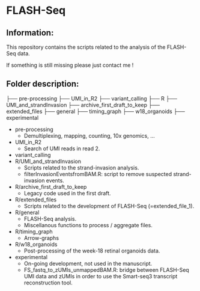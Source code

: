 # FLASH-Seq

## Information:

This repository contains the scripts related to the analysis of the FLASH-Seq data.

If something is still missing please just contact me !

## Folder description:

├── pre-processing
├── UMI_in_R2
├── variant_calling
├── R
	├── UMI_and_strandInvasion
	├── archive_first_draft_to_keep
	├── extended_files
	├── general
	├── timing_graph
	├── w18_organoids
├── experimental


* pre-processing
	* Demultiplexing, mapping, counting, 10x genomics, ...
* UMI_in_R2
	* Search of UMI reads in read 2.
* variant_calling
* R/UMI_and_strandInvasion
	* Scripts related to the strand-invasion analysis.
	* filterInvasionEventsfromBAM.R: script to remove suspected strand-invasion events.
* R/archive_first_draft_to_keep
	* Legacy code used in the first draft. 
* R/extended_files
	* Scripts related to the development of FLASH-Seq (=extended_file_1).
* R/general
	* FLASH-Seq analysis.
	* Miscellanous functions to process / aggregate files.
* R/timing_graph
	* Arrow-graphs
* R/w18_organoids
	* Post-processing of the week-18 retinal organoids data.
* experimental
	* On-going development, not used in the manuscript.
	* FS_fastq_to_zUMIs_unmappedBAM.R: bridge between FLASH-Seq UMI data and zUMIs in order to use the Smart-seq3 transcript reconstruction tool.


